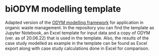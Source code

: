 # biODYM modelling template
Adapted version of the [ODYM modelling framework](https://github.com/IndEcol/ODYM) for application in organic waste management. In the repository you can find the template as Jupyter Notebook, an Excel template for input data and a copy of ODYM (ver. as of 20.06.22) that is used in the template. Also, the results of the case study modelled as example in the template can be found as Excel export along with case study calculations done in Excel for comparison.
